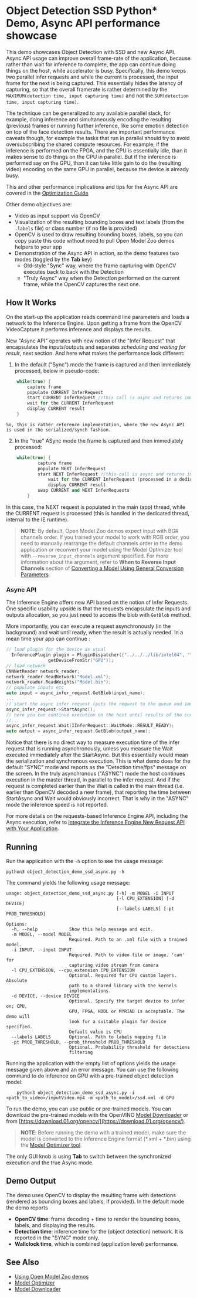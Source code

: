# Object Detection SSD Python* Demo, Async API performance showcase

This demo showcases Object Detection with SSD and new Async API.
Async API usage can improve overall frame-rate of the application, because rather than wait for inference to complete,
the app can continue doing things on the host, while accelerator is busy.
Specifically, this demo keeps two parallel infer requests and while the current is processed, the input frame for the next
is being captured. This essentially hides the latency of capturing, so that the overall framerate is rather
determined by the `MAXIMUM(detection time, input capturing time)` and not the `SUM(detection time, input capturing time)`.

The technique can be generalized to any available parallel slack, for example, doing inference and simultaneously encoding the resulting
(previous) frames or running further inference, like some emotion detection on top of the face detection results.
There are important performance
caveats though, for example the tasks that run in parallel should try to avoid oversubscribing the shared compute resources.
For example, if the inference is performed on the FPGA, and the CPU is essentially idle, than it makes sense to do things on the CPU
in parallel. But if the inference is performed say on the GPU, than it can take little gain to do the (resulting video) encoding
on the same GPU in parallel, because the device is already busy.

This and other performance implications and tips for the Async API are covered in the [Optimization Guide](https://docs.openvinotoolkit.org/latest/_docs_optimization_guide_dldt_optimization_guide.html)

Other demo objectives are:
* Video as input support via OpenCV
* Visualization of the resulting bounding boxes and text labels (from the `.labels` file) or class number (if no file is provided)
* OpenCV is used to draw resulting bounding boxes, labels, so you can copy paste this code without
need to pull Open Model Zoo demos helpers to your app
* Demonstration of the Async API in action, so the demo features two modes (toggled by the **Tab** key)
    -  Old-style "Sync" way, where the frame capturing with OpenCV executes back to back with the Detection
    -  "Truly Async" way when the Detection performed on the current frame, while the OpenCV captures the next one.

## How It Works

On the start-up the application reads command line parameters and loads a network to the Inference
Engine. Upon getting a frame from the OpenCV VideoCapture it performs inference and displays the results.

New "Async API" operates with new notion of the "Infer Request" that encapsulates the inputs/outputs and separates *scheduling and waiting for result*,
next section. And here what makes the performance look different:
1. In the default ("Sync") mode the frame is captured and then immediately processed, below in pseudo-code:
```cpp
    while(true) {
        capture frame
        populate CURRENT InferRequest
        start CURRENT InferRequest //this call is async and returns immediately
        wait for the CURRENT InferRequest
        display CURRENT result
    }
```
    So, this is rather reference implementation, where the new Async API is used in the serialized/synch fashion.
2. In the "true" ASync mode the frame is captured and then immediately processed:
```cpp
    while(true) {
            capture frame
            populate NEXT InferRequest
            start NEXT InferRequest //this call is async and returns immediately
                wait for the CURRENT InferRequest (processed in a dedicated thread)
                display CURRENT result
            swap CURRENT and NEXT InferRequests
        }
```
In this case, the NEXT request is populated in the main (app) thread, while the CURRENT request is processed
(this is handled in the dedicated thread, internal to the IE runtime).


> **NOTE**: By default, Open Model Zoo demos expect input with BGR channels order. If you trained your model to work with RGB order, you need to manually rearrange the default channels order in the demo application or reconvert your model using the Model Optimizer tool with `--reverse_input_channels` argument specified. For more information about the argument, refer to **When to Reverse Input Channels** section of [Converting a Model Using General Conversion Parameters](https://docs.openvinotoolkit.org/latest/_docs_MO_DG_prepare_model_convert_model_Converting_Model_General.html).

### Async API

The Inference Engine offers new API based on the notion of Infer Requests. One specific usability upside
is that the requests encapsulate the inputs and outputs allocation, so you just need to access the blob  with `GetBlob` method.

More importantly, you can execute a request asynchronously (in the background) and wait until ready, when the result is actually needed.
In a mean time your app can continue :

```cpp
// load plugin for the device as usual
  InferencePlugin plugin = PluginDispatcher({"../../../lib/intel64", ""}).getSuitablePlugin(
                getDeviceFromStr("GPU"));
// load network
CNNNetReader network_reader;
network_reader.ReadNetwork("Model.xml");
network_reader.ReadWeights("Model.bin");
// populate inputs etc
auto input = async_infer_request.GetBlob(input_name);
...
// start the async infer request (puts the request to the queue and immediately returns)
async_infer_request->StartAsync();
// here you can continue execution on the host until results of the current request are really needed
//...
async_infer_request.Wait(IInferRequest::WaitMode::RESULT_READY);
auto output = async_infer_request.GetBlob(output_name);
```
Notice that there is no direct way to measure execution time of the infer request that is running asynchronously, unless
you measure the Wait executed immediately after the StartAsync. But this essentially would mean the serialization and synchronous
execution. This is what demo does for the default "SYNC" mode and reports as the "Detection time/fps" message on the screen.
In the truly asynchronous ("ASYNC") mode the host continues execution in the master thread, in parallel to the infer request.
And if the request is completed earlier than the Wait is called in the main thread (i.e. earlier than OpenCV decoded a new frame),
that reporting the time between StartAsync and Wait would obviously incorrect.
That is why in the "ASYNC" mode the inference speed is not reported.


For more details on the requests-based Inference Engine API, including the Async execution, refer to [Integrate the Inference Engine New Request API with Your Application](https://docs.openvinotoolkit.org/latest/_docs_IE_DG_Integrate_with_customer_application_new_API.html).


## Running

Run the application with the `-h` option to see the usage message:
```
python3 object_detection_demo_ssd_async.py -h
```
The command yields the following usage message:
```
usage: object_detection_demo_ssd_async.py [-h] -m MODEL -i INPUT
                                          [-l CPU_EXTENSION] [-d DEVICE] 
                                          [--labels LABELS] [-pt PROB_THRESHOLD]

Options:
  -h, --help            Show this help message and exit.
  -m MODEL, --model MODEL
                        Required. Path to an .xml file with a trained model.
  -i INPUT, --input INPUT
                        Required. Path to video file or image. 'cam' for
                        capturing video stream from camera
  -l CPU_EXTENSION, --cpu_extension CPU_EXTENSION
                        Optional. Required for CPU custom layers. Absolute
                        path to a shared library with the kernels
                        implementations.
  -d DEVICE, --device DEVICE
                        Optional. Specify the target device to infer on; CPU,
                        GPU, FPGA, HDDL or MYRIAD is acceptable. The demo will
                        look for a suitable plugin for device specified.
                        Default value is CPU
  --labels LABELS       Optional. Path to labels mapping file
  -pt PROB_THRESHOLD, --prob_threshold PROB_THRESHOLD
                        Optional. Probability threshold for detections
                        filtering
```

Running the application with the empty list of options yields the usage message given above and an error message.
You can use the following command to do inference on GPU with a pre-trained object detection model:
```
    python3 object_detection_demo_ssd_async.py -i <path_to_video>/inputVideo.mp4 -m <path_to_model>/ssd.xml -d GPU
```

To run the demo, you can use public or pre-trained models. You can download the pre-trained models with the OpenVINO [Model Downloader](../../../tools/downloader/README.md) or from [https://download.01.org/opencv/](https://download.01.org/opencv/).

> **NOTE**: Before running the demo with a trained model, make sure the model is converted to the Inference Engine format (\*.xml + \*.bin) using the [Model Optimizer tool](https://docs.openvinotoolkit.org/latest/_docs_MO_DG_Deep_Learning_Model_Optimizer_DevGuide.html).

The only GUI knob is using **Tab** to switch between the synchronized execution and the true Async mode.

## Demo Output

The demo uses OpenCV to display the resulting frame with detections (rendered as bounding boxes and labels, if provided).
In the default mode the demo reports
* **OpenCV time**: frame decoding + time to render the bounding boxes, labels, and displaying the results.
* **Detection time**: inference time for the (object detection) network. It is reported in the "SYNC" mode only.
* **Wallclock time**, which is combined (application level) performance.


## See Also
* [Using Open Model Zoo demos](../../README.md)
* [Model Optimizer](https://docs.openvinotoolkit.org/latest/_docs_MO_DG_Deep_Learning_Model_Optimizer_DevGuide.html)
* [Model Downloader](../../../tools/downloader/README.md)

